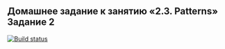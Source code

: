 ## Домашнее задание к занятию «2.3. Patterns» Задание 2

[![Build status](https://ci.appveyor.com/api/projects/status/02g2evbdei10j3s3?svg=true)](https://ci.appveyor.com/project/vysavely/jqa-24-patterns-2)

